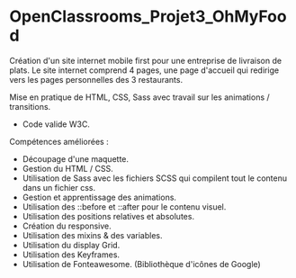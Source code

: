 # OpenClassrooms_Projet3_OhMyFood

Création d'un site internet mobile first pour une entreprise de livraison de plats.
Le site internet comprend 4 pages, une page d'accueil qui redirige vers les pages personnelles des 3 restaurants.

Mise en pratique de HTML, CSS, Sass avec travail sur les animations / transitions. 
- Code valide W3C.

Compétences améliorées : 
- Découpage d'une maquette. 
- Gestion du HTML / CSS. 
- Utilisation de Sass avec les fichiers SCSS qui compilent tout le contenu dans un fichier css. 
- Gestion et apprentissage des animations.
- Utilisation des ::before et ::after pour le contenu visuel. 
- Utilisation des positions relatives et absolutes. 
- Création du responsive. 
- Utilisation des mixins & des variables. 
- Utilisation du display Grid. 
- Utilisation des Keyframes. 
- Utilisation de Fonteawesome. (Bibliothèque d'icônes de Google) 
